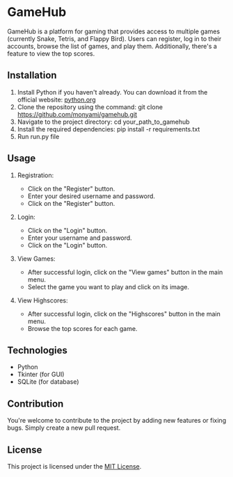 # GameHub

GameHub is a platform for gaming that provides access to multiple games (currently Snake, Tetris, and Flappy Bird). Users can register, log in to their accounts, browse the list of games, and play them. Additionally, there's a feature to view the top scores.

## Installation

1. Install Python if you haven't already. You can download it from the official website: [python.org](https://www.python.org/downloads/)
2. Clone the repository using the command: git clone https://github.com/monyami/gamehub.git
3. Navigate to the project directory: cd your_path_to_gamehub
4. Install the required dependencies: pip install -r requirements.txt
5. Run run.py file


## Usage

1. Registration:
   - Click on the "Register" button.
   - Enter your desired username and password.
   - Click on the "Register" button.

2. Login:
   - Click on the "Login" button.
   - Enter your username and password.
   - Click on the "Login" button.

3. View Games:
   - After successful login, click on the "View games" button in the main menu.
   - Select the game you want to play and click on its image.

4. View Highscores:
   - After successful login, click on the "Highscores" button in the main menu.
   - Browse the top scores for each game.

## Technologies

- Python
- Tkinter (for GUI)
- SQLite (for database)

## Contribution

You're welcome to contribute to the project by adding new features or fixing bugs. Simply create a new pull request.

## License

This project is licensed under the [MIT License](https://en.wikipedia.org/wiki/MIT_License).
